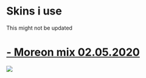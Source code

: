 # Skins i use

This might not be updated

# [- Moreon mix 02.05.2020](https://www.dropbox.com/s/dr8vzp9zcy8mmah/-%20Moreon%20mix%2002.05.2020.osk?dl=0)
![](https://osu.ppy.sh/ss/14848147/8cda)
